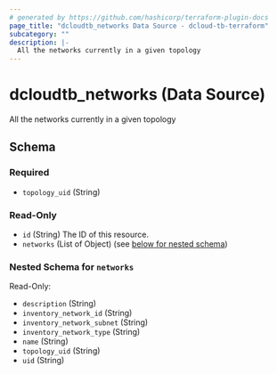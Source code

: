 ```yaml
---
# generated by https://github.com/hashicorp/terraform-plugin-docs
page_title: "dcloudtb_networks Data Source - dcloud-tb-terraform"
subcategory: ""
description: |-
  All the networks currently in a given topology
---
```


# dcloudtb_networks (Data Source)

All the networks currently in a given topology



<!-- schema generated by tfplugindocs -->
## Schema

### Required

- `topology_uid` (String)

### Read-Only

- `id` (String) The ID of this resource.
- `networks` (List of Object) (see [below for nested schema](#nestedatt--networks))

<a id="nestedatt--networks"></a>
### Nested Schema for `networks`

Read-Only:

- `description` (String)
- `inventory_network_id` (String)
- `inventory_network_subnet` (String)
- `inventory_network_type` (String)
- `name` (String)
- `topology_uid` (String)
- `uid` (String)


